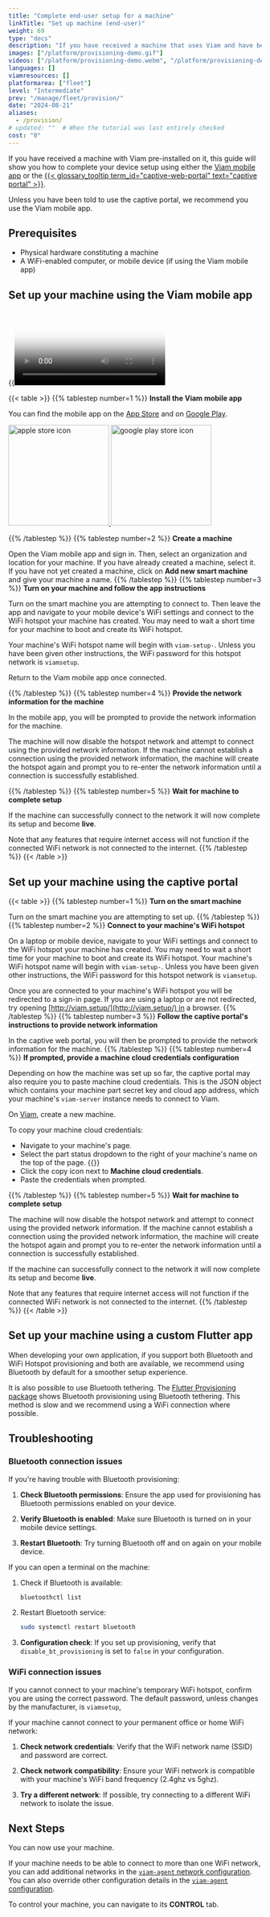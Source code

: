 ```yaml
---
title: "Complete end-user setup for a machine"
linkTitle: "Set up machine (end-user)"
weight: 69
type: "docs"
description: "If you have received a machine that uses Viam and have been pointed to this guide, this guide will show you how to set it up."
images: ["/platform/provisioning-demo.gif"]
videos: ["/platform/provisioning-demo.webm", "/platform/provisioning-demo.mp4"]
languages: []
viamresources: []
platformarea: ["fleet"]
level: "Intermediate"
prev: "/manage/fleet/provision/"
date: "2024-08-21"
aliases:
  - /provision/
# updated: ""  # When the tutorial was last entirely checked
cost: "0"
---
```


If you have received a machine with Viam pre-installed on it, this guide will show you how to complete your device setup using either the [Viam mobile app](#set-up-your-machine-using-the-viam-mobile-app) or the [{{< glossary_tooltip term_id="captive-web-portal" text="captive portal" >}}](#set-up-your-machine-using-the-captive-portal).

Unless you have been told to use the captive portal, we recommend you use the Viam mobile app.

## Prerequisites

- Physical hardware constituting a machine
- A WiFi-enabled computer, or mobile device (if using the Viam mobile app)

## Set up your machine using the Viam mobile app

{{<video webm_src="/platform/provisioning-demo.webm" mp4_src="/platform/provisioning-demo.mp4" alt="Using the Viam mobile app to provision a new machine with viam-agent." poster="/platform/provisioning-demo.jpg" max-width="300px" class="">}}

{{< table >}}
{{% tablestep number=1 %}}
**Install the Viam mobile app**

You can find the mobile app on the [App Store](https://apps.apple.com/vn/app/viam-robotics/id6451424162) and on [Google Play](https://play.google.com/store/apps/details?id=com.viam.viammobile&hl=en&gl=US).

<a href="https://apps.apple.com/vn/app/viam-robotics/id6451424162" target="_blank">
  <img src="https://github.com/viamrobotics/docs/assets/90707162/a470b65d-1b97-412f-9f97-daf902f2f053" width="200px" alt="apple store icon" class="center-if-small" >
</a>

<a href="https://play.google.com/store/apps/details?id=com.viam.viammobile&hl=en&gl=US" target="_blank">
  <img src="https://github.com/viamrobotics/docs/assets/90707162/6ebd6960-08c5-41d4-81f9-42293fbfdfd4" width="200px" alt="google play store icon" class="center-if-small" >
</a>

{{% /tablestep %}}
{{% tablestep number=2 %}}
**Create a machine**

Open the Viam mobile app and sign in.
Then, select an organization and location for your machine.
If you have already created a machine, select it.
If you have not yet created a machine, click on **Add new smart machine** and give your machine a name.
{{% /tablestep %}}
{{% tablestep number=3 %}}
**Turn on your machine and follow the app instructions**

Turn on the smart machine you are attempting to connect to.
Then leave the app and navigate to your mobile device's WiFi settings and connect to the WiFi hotspot your machine has created.
You may need to wait a short time for your machine to boot and create its WiFi hotspot.

Your machine's WiFi hotspot name will begin with `viam-setup-`.
Unless you have been given other instructions, the WiFi password for this hotspot network is `viamsetup`.

Return to the Viam mobile app once connected.

{{% /tablestep %}}
{{% tablestep number=4 %}}
**Provide the network information for the machine**

In the mobile app, you will be prompted to provide the network information for the machine.

The machine will now disable the hotspot network and attempt to connect using the provided network information.
If the machine cannot establish a connection using the provided network information, the machine will create the hotspot again and prompt you to re-enter the network information until a connection is successfully established.

{{% /tablestep %}}
{{% tablestep number=5 %}}
**Wait for machine to complete setup**

If the machine can successfully connect to the network it will now complete its setup and become **live**.

Note that any features that require internet access will not function if the connected WiFi network is not connected to the internet.
{{% /tablestep %}}
{{< /table >}}

## Set up your machine using the captive portal

{{< table >}}
{{% tablestep number=1 %}}
**Turn on the smart machine**

Turn on the smart machine you are attempting to set up.
{{% /tablestep %}}
{{% tablestep number=2 %}}
**Connect to your machine's WiFi hotspot**

On a laptop or mobile device, navigate to your WiFi settings and connect to the WiFi hotspot your machine has created.
You may need to wait a short time for your machine to boot and create its WiFi hotspot.
Your machine's WiFi hotspot name will begin with `viam-setup-`.
Unless you have been given other instructions, the WiFi password for this hotspot network is `viamsetup`.

Once you are connected to your machine's WiFi hotspot you will be redirected to a sign-in page.
If you are using a laptop or are not redirected, try opening [http://viam.setup/](http://viam.setup/) in a browser.
{{% /tablestep %}}
{{% tablestep number=3 %}}
**Follow the captive portal's instructions to provide network information**

In the captive web portal, you will then be prompted to provide the network information for the machine.
{{% /tablestep %}}
{{% tablestep number=4 %}}
**If prompted, provide a machine cloud credentials configuration**

Depending on how the machine was set up so far, the captive portal may also require you to paste machine cloud credentials.
This is the JSON object which contains your machine part secret key and cloud app address, which your machine's `viam-server` instance needs to connect to Viam.

On [Viam](https://app.viam.com), create a new machine.

To copy your machine cloud credentials:

- Navigate to your machine's page.
- Select the part status dropdown to the right of your machine's name on the top of the page.
  {{<imgproc src="configure/machine-part-info.png" resize="500x" declaredimensions=true alt="Machine part info dropdown" class="shadow" >}}
- Click the copy icon next to **Machine cloud credentials**.
- Paste the credentials when prompted.

{{% /tablestep %}}
{{% tablestep number=5 %}}
**Wait for machine to complete setup**

The machine will now disable the hotspot network and attempt to connect using the provided network information.
If the machine cannot establish a connection using the provided network information, the machine will create the hotspot again and prompt you to re-enter the network information until a connection is successfully established.

If the machine can successfully connect to the network it will now complete its setup and become **live**.

Note that any features that require internet access will not function if the connected WiFi network is not connected to the internet.
{{% /tablestep %}}
{{< /table >}}

## Set up your machine using a custom Flutter app

When developing your own application, if you support both Bluetooth and WiFi Hotspot provisioning and both are available, we recommend using Bluetooth by default for a smoother setup experience.

It is also possible to use Bluetooth tethering.
The [Flutter Provisioning package](https://github.com/viamrobotics/viam_flutter_provisioning/) shows Bluetooth provisioning using Bluetooth tethering.
This method is slow and we recommend using a WiFi connection where possible.

## Troubleshooting

### Bluetooth connection issues

If you're having trouble with Bluetooth provisioning:

1. **Check Bluetooth permissions**: Ensure the app used for provisioning has Bluetooth permissions enabled on your device.

1. **Verify Bluetooth is enabled**: Make sure Bluetooth is turned on in your mobile device settings.

1. **Restart Bluetooth**: Try turning Bluetooth off and on again on your mobile device.

If you can open a terminal on the machine:

1. Check if Bluetooth is available:

   ```sh {class="command-line" data-prompt="$"}
   bluetoothctl list
   ```

1. Restart Bluetooth service:

   ```sh {class="command-line" data-prompt="$"}
   sudo systemctl restart bluetooth
   ```

1. **Configuration check**: If you set up provisioning, verify that `disable_bt_provisioning` is set to `false` in your configuration.

### WiFi connection issues

If you cannot connect to your machine's temporary WiFi hotspot, confirm you are using the correct password.
The default password, unless changes by the manufacturer, is `viamsetup`,

If your machine cannot connect to your permanent office or home WiFi network:

1. **Check network credentials**: Verify that the WiFi network name (SSID) and password are correct.

1. **Check network compatibility**: Ensure your WiFi network is compatible with your machine's WiFi band frequency (2.4ghz vs 5ghz).

1. **Try a different network**: If possible, try connecting to a different WiFi network to isolate the issue.

## Next Steps

You can now use your machine.

If your machine needs to be able to connect to more than one WiFi network, you can add additional networks in the [`viam-agent` network configuration](/manage/reference/viam-agent/#network_configuration).
You can also override other configuration details in the [`viam-agent` configuration](/manage/reference/viam-agent/#configuration).

To control your machine, you can navigate to its **CONTROL** tab.
